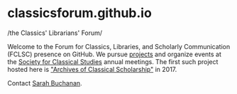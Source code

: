 # classicsforum.github.io
/the Classics' Librarians' Forum/

Welcome to the Forum for Classics, Libraries, and Scholarly Communication (FCLSC) presence on GitHub. We pursue <a href="http://www.classicslibrarians.org/projects-and-events/">projects</a> and organize events at the <a href="https://classicalstudies.org/annual-meeting/affiliated-groups">Society for Classical Studies</a> annual meetings. The first such project hosted here is <a href="https://classicsforum.github.io/ArCla/">"Archives of Classical Scholarship"</a> in 2017. 


Contact <a href="mailto:buchanans@missouri.edu">Sarah Buchanan</a>.
